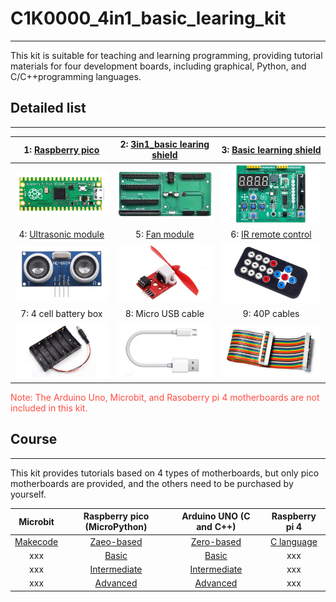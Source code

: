 # C1K0000_4in1_basic_learing_kit
--------------------------------
This kit is suitable for teaching and learning programming, providing tutorial materials for four development boards, including graphical, Python, and C/C++programming languages.     

## Detailed list  
----------------
| 1: [Raspberry pico](../../raspberry/R1D0001_raspberry_pico/R1D0001_raspberry_pico.md) | 2: [3in1_basic learing shield](../../common_product/C1E0000_3in1_basic_learning_shield/C1E0000_3in1_basic_learning_shield.md)  | 3: [Basic learning shield](../../arduino/A1E0000_basic_learning_shield/A1E0000_basic_learning_shield.md) |
| :--: | :--: | :--: |
| ![Img](../../_static/common_product/C1K0000_4in1_basic_learning_kit/1img.png)  | ![Img](../../_static/common_product/C1K0000_4in1_basic_learning_kit/2img.jpg) | ![Img](../../_static/common_product/C1K0000_4in1_basic_learning_kit/3img.jpg) |  
| 4: [Ultrasonic module](../../outsourcing/O1M0000_ultrasonic_module/O1M0000_ultrasonic_module.md) | 5: [Fan module](../../outsourcing/O1M0001_fan_module/O1M0001_fan_module.md) | 6: [IR remote control](../../outsourcing/nec_ir_remote_control/nec_ir_remote_control.md) |
| ![Img](../../_static/common_product/C1K0000_4in1_basic_learning_kit/4img.jpg) | ![Img](../../_static/common_product/C1K0000_4in1_basic_learning_kit/5img.jpg) | ![Img](../../_static/common_product/C1K0000_4in1_basic_learning_kit/6img.png) |
| 7: 4 cell battery box| 8: Micro USB cable | 9: 40P cables |
| ![Img](../../_static/common_product/C1K0000_4in1_basic_learning_kit/7img.png) | ![Img](../../_static/common_product/C1K0000_4in1_basic_learning_kit/8img.png) | ![Img](../../_static/common_product/C1K0000_4in1_basic_learning_kit/10img.jpg) |  
  
<span style="color: rgb(255, 76, 65);">Note: The Arduino Uno, Microbit, and Rasoberry pi 4 motherboards are not included in this kit.</span>  

## Course    
---------   
This kit provides tutorials based on 4 types of motherboards, but only pico motherboards are provided, and the others need to be purchased by yourself.    

| Microbit | Raspberry pico (MicroPython) | Arduino UNO (C and C++) | Raspberry pi 4 |
| :--: | :--: | :--: | :--: |
| [Makecode](./Microbit_tutorial/Makecode_tutorial.md) | [Zaeo-based](./Pico_tutorial/Zero-based_tutorial.md) | [Zero-based](./Arduino_tutorial/Zero-based_tutorial.md) | [C language](./Rpi4_tutorial/C_tutorial.md) |     
| xxx | [Basic](./Pico_tutorial/Basic_tutorial.md) | [Basic](./Arduino_tutorial/Basic_tutorial.md) | xxx |
| xxx | [Intermediate](./Pico_tutorial/Intermediate_tutorial.md) | [Intermediate](./Arduino_tutorial/Intermediate_tutorial.md) | xxx |
| xxx | [Advanced](./Pico_tutorial/Advanced_tutorial.md) | [Advanced](./Arduino_tutorial/Advanced_tutorial.md) | xxx |





